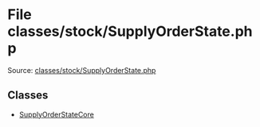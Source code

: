 File classes/stock/SupplyOrderState.php
=========
Source: [classes/stock/SupplyOrderState.php](https://github.com/PrestaShop/PrestaShop/blob/1.6.1.1/classes/stock/SupplyOrderState.php)


Classes
-------

* [SupplyOrderStateCore](class.SupplyOrderStateCore)

